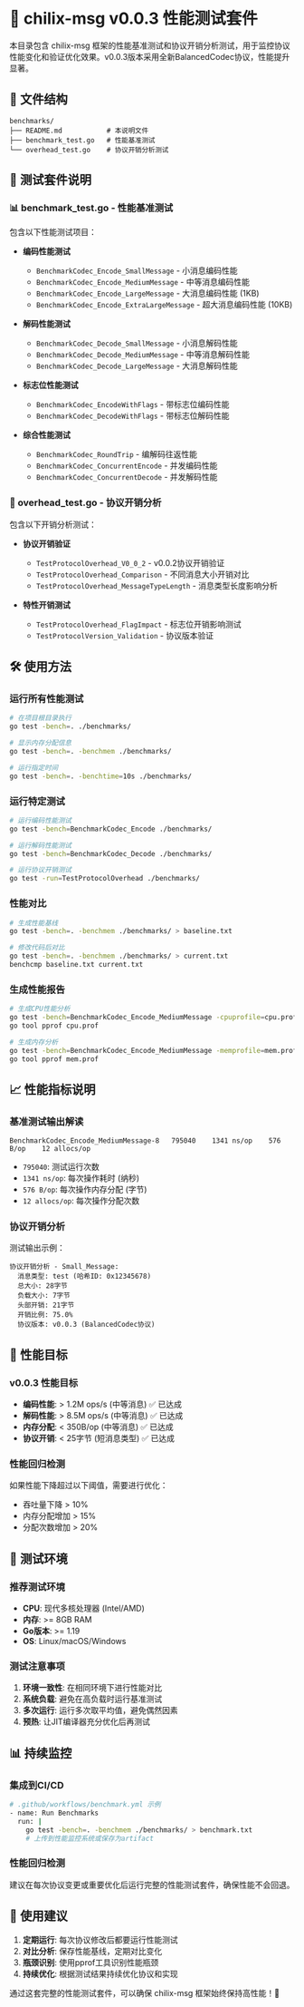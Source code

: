 # 🚀 chilix-msg v0.0.3 性能测试套件

本目录包含 chilix-msg 框架的性能基准测试和协议开销分析测试，用于监控协议性能变化和验证优化效果。v0.0.3版本采用全新BalancedCodec协议，性能提升显著。

## 📁 文件结构

```
benchmarks/
├── README.md           # 本说明文件
├── benchmark_test.go   # 性能基准测试
└── overhead_test.go    # 协议开销分析测试
```

## 🧪 测试套件说明

### 📊 benchmark_test.go - 性能基准测试

包含以下性能测试项目：

- **编码性能测试**
  - `BenchmarkCodec_Encode_SmallMessage` - 小消息编码性能
  - `BenchmarkCodec_Encode_MediumMessage` - 中等消息编码性能
  - `BenchmarkCodec_Encode_LargeMessage` - 大消息编码性能 (1KB)
  - `BenchmarkCodec_Encode_ExtraLargeMessage` - 超大消息编码性能 (10KB)

- **解码性能测试**
  - `BenchmarkCodec_Decode_SmallMessage` - 小消息解码性能
  - `BenchmarkCodec_Decode_MediumMessage` - 中等消息解码性能
  - `BenchmarkCodec_Decode_LargeMessage` - 大消息解码性能

- **标志位性能测试**
  - `BenchmarkCodec_EncodeWithFlags` - 带标志位编码性能
  - `BenchmarkCodec_DecodeWithFlags` - 带标志位解码性能

- **综合性能测试**
  - `BenchmarkCodec_RoundTrip` - 编解码往返性能
  - `BenchmarkCodec_ConcurrentEncode` - 并发编码性能
  - `BenchmarkCodec_ConcurrentDecode` - 并发解码性能

### 📏 overhead_test.go - 协议开销分析

包含以下开销分析测试：

- **协议开销验证**
  - `TestProtocolOverhead_V0_0_2` - v0.0.2协议开销验证
  - `TestProtocolOverhead_Comparison` - 不同消息大小开销对比
  - `TestProtocolOverhead_MessageTypeLength` - 消息类型长度影响分析

- **特性开销测试**
  - `TestProtocolOverhead_FlagImpact` - 标志位开销影响测试
  - `TestProtocolVersion_Validation` - 协议版本验证

## 🛠️ 使用方法

### 运行所有性能测试

```bash
# 在项目根目录执行
go test -bench=. ./benchmarks/

# 显示内存分配信息
go test -bench=. -benchmem ./benchmarks/

# 运行指定时间
go test -bench=. -benchtime=10s ./benchmarks/
```

### 运行特定测试

```bash
# 运行编码性能测试
go test -bench=BenchmarkCodec_Encode ./benchmarks/

# 运行解码性能测试
go test -bench=BenchmarkCodec_Decode ./benchmarks/

# 运行协议开销测试
go test -run=TestProtocolOverhead ./benchmarks/
```

### 性能对比

```bash
# 生成性能基线
go test -bench=. -benchmem ./benchmarks/ > baseline.txt

# 修改代码后对比
go test -bench=. -benchmem ./benchmarks/ > current.txt
benchcmp baseline.txt current.txt
```

### 生成性能报告

```bash
# 生成CPU性能分析
go test -bench=BenchmarkCodec_Encode_MediumMessage -cpuprofile=cpu.prof ./benchmarks/
go tool pprof cpu.prof

# 生成内存分析
go test -bench=BenchmarkCodec_Encode_MediumMessage -memprofile=mem.prof ./benchmarks/
go tool pprof mem.prof
```

## 📈 性能指标说明

### 基准测试输出解读

```
BenchmarkCodec_Encode_MediumMessage-8   795040    1341 ns/op    576 B/op    12 allocs/op
```

- `795040`: 测试运行次数
- `1341 ns/op`: 每次操作耗时 (纳秒)
- `576 B/op`: 每次操作内存分配 (字节)
- `12 allocs/op`: 每次操作分配次数

### 协议开销分析

测试输出示例：
```
协议开销分析 - Small_Message:
  消息类型: test (哈希ID: 0x12345678)
  总大小: 28字节
  负载大小: 7字节
  头部开销: 21字节
  开销比例: 75.0%
  协议版本: v0.0.3 (BalancedCodec协议)
```

## 🎯 性能目标

### v0.0.3 性能目标

- **编码性能**: > 1.2M ops/s (中等消息) ✅ 已达成
- **解码性能**: > 8.5M ops/s (中等消息) ✅ 已达成
- **内存分配**: < 350B/op (中等消息) ✅ 已达成
- **协议开销**: < 25字节 (短消息类型) ✅ 已达成

### 性能回归检测

如果性能下降超过以下阈值，需要进行优化：

- 吞吐量下降 > 10%
- 内存分配增加 > 15%
- 分配次数增加 > 20%

## 🔧 测试环境

### 推荐测试环境

- **CPU**: 现代多核处理器 (Intel/AMD)
- **内存**: >= 8GB RAM
- **Go版本**: >= 1.19
- **OS**: Linux/macOS/Windows

### 测试注意事项

1. **环境一致性**: 在相同环境下进行性能对比
2. **系统负载**: 避免在高负载时运行基准测试
3. **多次运行**: 运行多次取平均值，避免偶然因素
4. **预热**: 让JIT编译器充分优化后再测试

## 📊 持续监控

### 集成到CI/CD

```bash
# .github/workflows/benchmark.yml 示例
- name: Run Benchmarks
  run: |
    go test -bench=. -benchmem ./benchmarks/ > benchmark.txt
    # 上传到性能监控系统或保存为artifact
```

### 性能回归检测

建议在每次协议变更或重要优化后运行完整的性能测试套件，确保性能不会回退。

## 🎉 使用建议

1. **定期运行**: 每次协议修改后都要运行性能测试
2. **对比分析**: 保存性能基线，定期对比变化
3. **瓶颈识别**: 使用pprof工具识别性能瓶颈
4. **持续优化**: 根据测试结果持续优化协议和实现

通过这套完整的性能测试套件，可以确保 chilix-msg 框架始终保持高性能！🚀